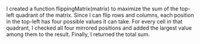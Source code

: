 I created a function flippingMatrix(matrix) to maximize the sum of the top-left quadrant of the matrix. Since I can flip rows and columns, each position in the top-left has four possible values it can take. For every cell in that quadrant, I checked all four mirrored positions and added the largest value among them to the result. Finally, I returned the total sum.